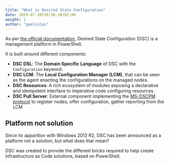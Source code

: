 ```yaml
---
title: "What is Desired State Configuration"
date: 2019-07-30T10:56:10+02:00
weight: 1
author: "gaelcolas"
---
```


As per [the official documentation](https://docs.microsoft.com/en-us/powershell/dsc/overview/overview),
 Desired State Configuration (DSC) is a management platform in PowerShell.

It is built around different components:

- **DSC DSL**: The **Domain Specific Language** of DSC with the `Configuration` keyword.
- **DSC LCM**: The **Local Configuration Manager (LCM)**, that can be seen as the
 agent enacting the configurations on the managed nodes.
- **DSC Resources**: A rich ecosystem of modules exposing a declarative and
 idempotent interface to imperative code configuring resources.
- **DSC Pull Server**: External component implementing the [MS-DSCPM protocol](https://docs.microsoft.com/en-us/openspecs/windows_protocols/ms-dscpm/ea744c01-51a2-4000-9ef2-312711dcc8c9)
 to register nodes, offer configuration, gather reporting from the LCM

## Platform not solution

Since its apparition with Windows 2012 R2, DSC has been announced as a platform
not a solution, but what does that mean?

DSC was created to provide the different bricks required to help create
 Infrastructure as Code solutions, based on PowerShell.

